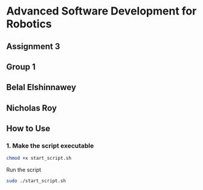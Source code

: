# Advanced Software Development for Robotics
## Assignment 3
## Group 1
## Belal Elshinnawey
## Nicholas Roy

## How to Use

### 1. Make the script executable

```bash
chmod +x start_script.sh
```
Run the script
```bash
sudo ./start_script.sh
```
